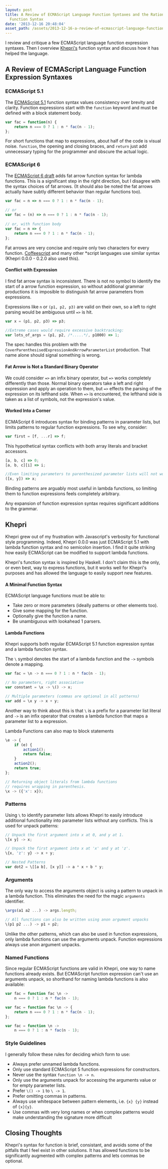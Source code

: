 ```yaml
---
layout: post
title: A Review of ECMAScript Language Function Syntaxes and the Rational Behind Khepri's
  Function Syntax
date: '2013-12-16 20:48:04'
asset_path: /assets/2013-12-16-a-review-of-ecmascript-language-function-syntaxes-and-the-rational-behind-khepris-function-syntax
---
```

I review and critique a few ECMAScript language function expression syntaxes. Then I overview [Khepri's][khepri] function syntax and discuss how it has helped the language. 

## A Review of ECMAScript Language Function Expression Syntaxes

### ECMAScript 5.1
The [ECMAScript 5.1][ecmascript51] function syntax values consistency over brevity and clarity. Function expressions start with the `function` keyword and must be defined with a block statement body.

```js
var fac = function(n) {
    return n === 0 ? 1 : n * fac(n - 1);
};
```

For short functions that map to expressions, about half of the code is visual noise. `function`, the opening and closing braces, and `return` just add unnecessary typing for the programmer and obscure the actual logic.

### ECMAScript 6
The [ECMAScript 6 draft][ecmascript6draft] adds fat arrow function syntax for lambda functions. This is a significant step in the right direction, but I disagree with the syntax choices of fat arrows. (It should also be noted the fat arrows actually have subtly different behavior than regular functions too).

```js
var fac = n => n === 0 ? 1 : n * fac(n - 1);
    
// or
var fac = (n) => n === 0 ? 1 : n * fac(n - 1);
    
// or, with function body
var fac = n => {
    return n === 0 ? 1 : n * fac(n - 1);
};
```

Fat arrows are very concise and require only two characters for every function. [Coffeescript][coffeescript] and many other *script languages use similar syntax (Khepri 0.0.0 - 0.2.0 also used this). 

#### Conflict with Expression 
I find fat arrow syntax is inconsistent. There is not no symbol to identify the start of a arrow function expression, so without additional grammar productions it is imposible to distinguish fat arrow parameters from expressions.

Expressions like `n` or `(p1, p2, p3)` are valid on their own, so a left to right parsing would be ambiguous until `=>` is hit.

```js
var x = (p1, p2, p3) => p3;

//Extreme cases would require excessive backtracking:
var lots_of_args = (p1, p2, /*.....*/, p1000) => 1;
```

The spec handles this problem with the `CoverParenthesisedExpressionAndArrowParameterList` production. That name alone should signal something is wrong.

#### Fat Arrow is Not a Standard Binary Operator
We could consider `=>` an infix binary operator, but `=>` works completely differently than those. Normal binary operators take a left and right expression and apply an operation to them, but `=>` effects the parsing of the expression on its lefthand side. When `=>` is encountered, the lefthand side is taken as a list of symbols, not the expression's value.

#### Worked Into a Corner
ECMAScript 6 introduces syntax for binding patterns in parameter lists, but limits patterns to regular function expressions. To see why, consider:

```js
var first = [f, ...r] => f;
```

This hypothetical syntax conflicts with both array literals and bracket accessors.

```js
[a, b, c] => 0;
[a, b, c][i] => i;

//Even limiting parameters to parenthesized parameter lists will not work.
([x, y]) => x;
```

Binding patterns are arguably most useful in lambda functions, so limiting them to function expressions feels completely arbitrary.

Any expansion of function expression syntax requires significant additions to the grammar.

## Khepri
Khepri grew out of my frustration with Javascript's verbosity for functional style programming. Indeed, Khepri 0.0.0 was just ECMAScript 5.1 with lambda function syntax and no semicolon insertion. I find it quite striking how easily ECMAScript can be modified to support lambda functions.

Khepri's function syntax is inspired by Haskell. I don't claim this is the only, or even best, way to express functions, but it works well for Khepri's purposes and has allowed the language to easily support new features.

#### A Minimal Function Syntax
ECMAScript language functions must be able to:

* Take zero or more parameters (ideally patterns or other elements too).
* Give some mapping for the function.
* Optionally give the function a name.
* Be unambiguous with lookahead 1 parsers.

#### Lambda Functions
Khepri supports both regular ECMAScript 5.1 function expression syntax and a lambda function syntax. 

The `\` symbol denotes the start of a lambda function and the `->` symbols denote a mapping. 

```js
var fac = \n -> n === 0 ? 1 : n * fac(n - 1);

// No parameters, right associative
var constant = \x -> \() -> x;

// Multiple parameters (commas are optional in all patterns)
var add = \x y -> x + y;
```

Another way to think about this is that `\` is a prefix for a parameter list literal and `->` is an infix operator that creates a lambda function that maps a parameter list to a expression.

Lambda Functions can also map to block statements

```js
\e -> {
    if (e) {
        action1();
        return false;
    }
    action2();
    return true;
};

// Returning object literals from lambda functions
// requires wrapping in parenthesis.
\x -> ({'x': x});
```

### Patterns
Using `\` to identify parameter lists allows Khepri to easily introduce additional functionality into parameter lists without any conflicts. This is used for unpack patterns:

```js
// Unpack the first argument into x at 0, and y at 1.
\[x y] -> x;

// Unpack the first argument into x at 'x' and y at 'z'.
\{x, 'z': y} -> x + y;

// Nested Patterns
var dot2 = \[[a b], [x y]] -> a * x + b * y;
```

### Arguments
The only way to access the arguments object is using a pattern to unpack in a lambda function. This eliminates the need for the magic `arguments` identifier.

```js
\args(a1 a2 ...) -> args.length;

// All functions can also be written using anon argument unpacks
\(p1 p2 ...) -> p1 + p2;
```

Unlike the other patterns, which can also be used in function expressions, only lambda functions can use the arguments unpack. Function expressions always use anon argument unpacks.

### Named Functions 
Since regular ECMAScript functions are valid in Khepri, one way to name functions already exists. But ECMAScript function expression can't use an arguments unpack, so shorthand for naming lambda functions is also available:

```js
var fac = function fac \n ->
    n === 0 ? 1 : n * fac(n - 1);

var fac = function fac \n -> {
    return n === 0 ? 1 : n * fac(n - 1);
};

var fac = function \n ->
    n === 0 ? 1 : n * fac(n - 1);
```

### Style Guidelines
I generally follow these rules for deciding which form to use:

* Always prefer unnamed lambda functions.
* Only use standard ECMAScript 5 function expressions for constructors.
* Never use the syntax `function \n -> n`.
* Only use the arguments unpack for accessing the arguments value or for empty parameter lists.
* Prefer `\() -> 1` to `\ -> 1`.
* Prefer omitting commas in patterns.
* Always use whitespace between pattern elements, i.e. `{x} {y}` instead of `{x}{y}`.
* Use commas with very long names or when complex patterns would make understanding the signature more difficult


## Closing Thoughts
Khepri's syntax for function is brief, consistant, and avoids some of the pitfalls that I feel exist in other solutions. It has allowed functions to be significantly augmented with complex patterns and lets commas be optional. 


[khepri]: https://github.com/mattbierner/khepri
[ecmascript51]: http://www.ecma-international.org/ecma-262/5.1/
[ecmascript6draft]:https://people.mozilla.org/~jorendorff/es6-draft.html
[Coffeescript]: http://coffeescript.org/#literals